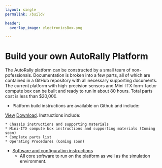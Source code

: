 ```yaml
---
layout: single
permalink: /build/

header:
  overlay_image: electronicsBox.png

---
```


# Build your own AutoRally Platform

The AutoRally platform can be constructed by a small team of non-pofessionals. Documentation is broken into a few parts, all of which are contained in a GitHub repository with all necessary supporting documents. The current platform with high-precision sensors and Mini-ITX form-factor compute box can be built and ready to run in about 80 hours. Total parts cost is less than $20,000.

  * Platform build instructions are available on Github and include:

   <a class="github-button" href="https://github.com/autorally_platform_instructions/" data-style="mega" aria-label="AutoRally instructions on GitHub">View</a> <a class="github-button" href="https://github.com/AutoRally/autorally_platform_instructions/archive/master.zip" data-icon="octicon-cloud-download" data-style="mega" aria-label="Autorally instructions">Download</a>. Instructions include:
   
    * Chassis instructions and supporting materials
    * Mini-ITX compute box instructions and supporting materials (Coming soon)
    * Complete parts list
    * Operating Procedures (Coming soon)
  * [Software and configuration instructions](https://github.com/AutoRally/autorally)
    * All core software to run on the platform as well as the simulation environment.

<script async defer src="https://buttons.github.io/buttons.js"></script>